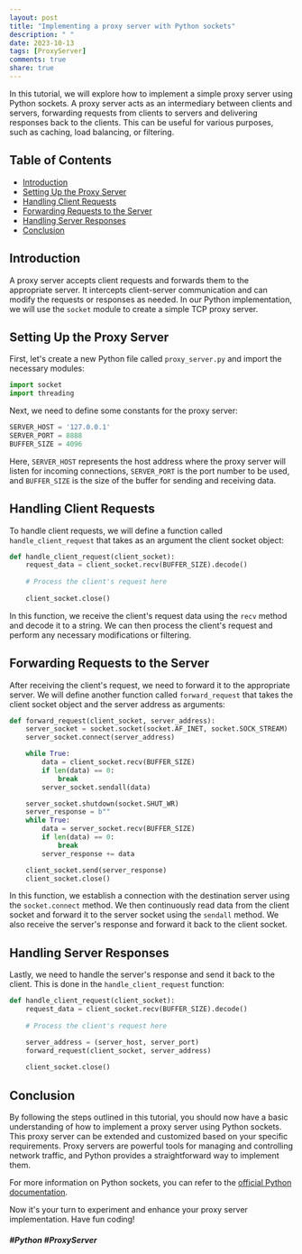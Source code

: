 ```yaml
---
layout: post
title: "Implementing a proxy server with Python sockets"
description: " "
date: 2023-10-13
tags: [ProxyServer]
comments: true
share: true
---
```


In this tutorial, we will explore how to implement a simple proxy server using Python sockets. A proxy server acts as an intermediary between clients and servers, forwarding requests from clients to servers and delivering responses back to the clients. This can be useful for various purposes, such as caching, load balancing, or filtering.

## Table of Contents
- [Introduction](#introduction)
- [Setting Up the Proxy Server](#setting-up-the-proxy-server)
- [Handling Client Requests](#handling-client-requests)
- [Forwarding Requests to the Server](#forwarding-requests-to-the-server)
- [Handling Server Responses](#handling-server-responses)
- [Conclusion](#conclusion)

## Introduction

A proxy server accepts client requests and forwards them to the appropriate server. It intercepts client-server communication and can modify the requests or responses as needed. In our Python implementation, we will use the `socket` module to create a simple TCP proxy server.

## Setting Up the Proxy Server

First, let's create a new Python file called `proxy_server.py` and import the necessary modules:

```python
import socket
import threading
```

Next, we need to define some constants for the proxy server:

```python
SERVER_HOST = '127.0.0.1'
SERVER_PORT = 8888
BUFFER_SIZE = 4096
```

Here, `SERVER_HOST` represents the host address where the proxy server will listen for incoming connections, `SERVER_PORT` is the port number to be used, and `BUFFER_SIZE` is the size of the buffer for sending and receiving data.

## Handling Client Requests

To handle client requests, we will define a function called `handle_client_request` that takes as an argument the client socket object:

```python
def handle_client_request(client_socket):
    request_data = client_socket.recv(BUFFER_SIZE).decode()
    
    # Process the client's request here
    
    client_socket.close()
```

In this function, we receive the client's request data using the `recv` method and decode it to a string. We can then process the client's request and perform any necessary modifications or filtering.

## Forwarding Requests to the Server

After receiving the client's request, we need to forward it to the appropriate server. We will define another function called `forward_request` that takes the client socket object and the server address as arguments:

```python
def forward_request(client_socket, server_address):
    server_socket = socket.socket(socket.AF_INET, socket.SOCK_STREAM)
    server_socket.connect(server_address)

    while True:
        data = client_socket.recv(BUFFER_SIZE)
        if len(data) == 0:
            break
        server_socket.sendall(data)

    server_socket.shutdown(socket.SHUT_WR)
    server_response = b""
    while True:
        data = server_socket.recv(BUFFER_SIZE)
        if len(data) == 0:
            break
        server_response += data

    client_socket.send(server_response)
    client_socket.close()
```

In this function, we establish a connection with the destination server using the `socket.connect` method. We then continuously read data from the client socket and forward it to the server socket using the `sendall` method. We also receive the server's response and forward it back to the client socket.

## Handling Server Responses

Lastly, we need to handle the server's response and send it back to the client. This is done in the `handle_client_request` function:

```python
def handle_client_request(client_socket):
    request_data = client_socket.recv(BUFFER_SIZE).decode()
    
    # Process the client's request here

    server_address = (server_host, server_port)
    forward_request(client_socket, server_address)
    
    client_socket.close()
```

## Conclusion

By following the steps outlined in this tutorial, you should now have a basic understanding of how to implement a proxy server using Python sockets. This proxy server can be extended and customized based on your specific requirements. Proxy servers are powerful tools for managing and controlling network traffic, and Python provides a straightforward way to implement them.

For more information on Python sockets, you can refer to the [official Python documentation](https://docs.python.org/3/library/socket.html).

Now it's your turn to experiment and enhance your proxy server implementation. Have fun coding!

##### #Python #ProxyServer